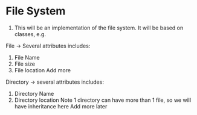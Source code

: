 # File System
1. This will be an implementation of the file system. It will be based on classes, e.g.


File -> Several attributes includes:
1. File Name
2. File size
3. File location
Add more

Directory -> several attributes includes:
1. Directory Name
2. Directory location
Note 1 directory can have more than 1 file, so we will have inheritance here
Add more later
